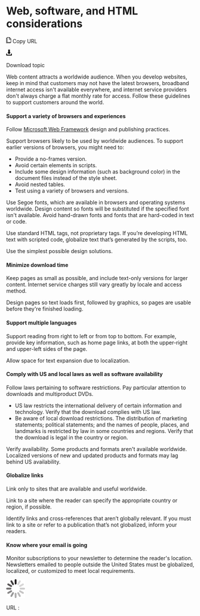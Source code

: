 ﻿# Web, software, and HTML considerations

![Copy URL](media/web-software-html-considerations/Copy.png)
Copy URL

![Download](media/web-software-html-considerations/Download.png)

Download topic

Web content attracts a worldwide audience. When you develop websites, keep in mind that customers may not have the latest browsers, broadband
internet access isn't available everywhere, and internet service
providers don't always charge a flat monthly rate for access. Follow these guidelines to support customers around the world.

#### Support a variety of browsers and experiences

Follow [Microsoft Web Framework](http://www.getmwf.com/) design and publishing practices.

Support browsers likely to be used by worldwide audiences. To support earlier versions of browsers, you might need to:

  - Provide a no-frames version. 
  - Avoid certain elements in scripts. 
  - Include some design information (such as background color) in the document files instead of the style sheet. 
  - Avoid nested tables.
  - Test using a variety of browsers and versions. 

Use Segoe fonts,
which are available in browsers and operating systems worldwide. Design
content so fonts will be substituted if the specified font isn't
available. Avoid hand-drawn fonts and fonts that are hard-coded in text or code.

Use standard HTML tags, not proprietary tags. If you’re developing HTML text with scripted code, globalize text that’s generated by the scripts, too.

Use the simplest possible design solutions.

#### Minimize download time

Keep pages as small as possible,
and include text-only versions for larger content. Internet service
charges still vary greatly by locale and access method.

Design pages so text loads first, followed by graphics, so pages are usable before they're finished loading. 

#### Support multiple languages

Support reading from right to left or from top to bottom.
For example, provide key information, such as home
page links, at both the upper-right and upper-left sides of the
page. 

Allow space for text expansion due to localization.

#### Comply with US and local laws as well as software availability

Follow laws pertaining to software restrictions. Pay particular attention to downloads and multiproduct DVDs. 

  - US
    law restricts the international delivery of certain
    information and technology. Verify that the download complies with
    US law.
  - Be
    aware of local download restrictions. The distribution of
    marketing statements; political statements; and the names of people,
    places, and landmarks is restricted by law in some countries and
    regions. Verify that the download is legal in the country or
    region.

Verify availability.
Some products and formats aren't available worldwide.
Localized versions of new and updated products and formats may lag
behind US availability. 

#### Globalize links

Link only to sites that are available and useful worldwide.

Link to a site where the reader can specify the appropriate country or region, if possible.

Identify links and cross-references that aren’t globally relevant. If you must link to a site or refer to a publication that’s not globalized, inform your readers.

#### Know where your email is going

Monitor subscriptions to your newsletter to determine the reader's location.
Newsletters emailed to people outside the United States must
be globalized, localized, or customized to meet local
requirements.

![In progress](media/web-software-html-considerations/activity-large.gif)

URL :
